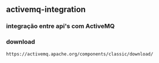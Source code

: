 ## activemq-integration
### integração entre api's com ActiveMQ

### download
    https://activemq.apache.org/components/classic/download/
    
